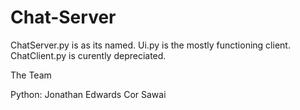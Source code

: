 # Chat-Server

ChatServer.py is as its named.
Ui.py is the mostly functioning client.
ChatClient.py is curently depreciated.

The Team

Python:
Jonathan Edwards
Cor Sawai
